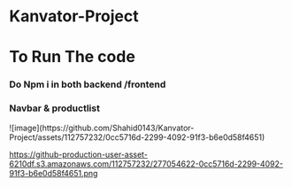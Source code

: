 # Kanvator-Project

<h1>To Run The code  </h1>
<h3>Do Npm i in both backend /frontend </h3>

<h3>Navbar & productlist</h3>
![image](https://github.com/Shahid0143/Kanvator-Project/assets/112757232/0cc5716d-2299-4092-91f3-b6e0d58f4651)

https://github-production-user-asset-6210df.s3.amazonaws.com/112757232/277054622-0cc5716d-2299-4092-91f3-b6e0d58f4651.png
